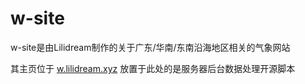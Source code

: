 # w-site
w-site是由Lilidream制作的关于广东/华南/东南沿海地区相关的气象网站

其主页位于 [w.lilidream.xyz](http://w.lilidream.xyz/) 放置于此处的是服务器后台数据处理开源脚本

